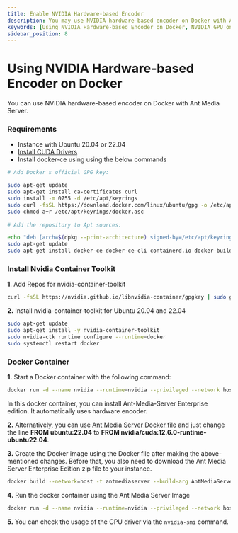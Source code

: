 ```yaml
---
title: Enable NVIDIA Hardware-based Encoder 
description: You may use NVIDIA hardware-based encoder on Docker with Ant Media Server.
keywords: [Using NVIDIA Hardware-based Encoder on Docker, NVIDIA GPU on Docker, Hardware-based Encoder on Docker, Ant Media Server Documentation, Ant Media Server Tutorials]
sidebar_position: 8
---
```


# Using NVIDIA Hardware-based Encoder on Docker

You can use NVIDIA hardware-based encoder on Docker with Ant Media Server.

### Requirements

* Instance with Ubuntu 20.04 or 22.04
* [Install CUDA Drivers](/guides/advanced-usage/using-nvidia-gpu/)
*   Install docker-ce using using the below commands

```bash
# Add Docker's official GPG key:

sudo apt-get update
sudo apt-get install ca-certificates curl
sudo install -m 0755 -d /etc/apt/keyrings
sudo curl -fsSL https://download.docker.com/linux/ubuntu/gpg -o /etc/apt/keyrings/docker.asc
sudo chmod a+r /etc/apt/keyrings/docker.asc
    
# Add the repository to Apt sources:

echo "deb [arch=$(dpkg --print-architecture) signed-by=/etc/apt/keyrings/docker.asc] https://download.docker.com/linux/ubuntu $(. /etc/os-release && echo "$VERSION_CODENAME") stable" | sudo tee /etc/apt/sources.list.d/docker.list > /dev/null
sudo apt-get update
sudo apt-get install docker-ce docker-ce-cli containerd.io docker-buildx-plugin docker-compose-plugin -y
```

### Install Nvidia Container Toolkit

**1**. Add Repos for nvidia-container-toolkit

```bash
curl -fsSL https://nvidia.github.io/libnvidia-container/gpgkey | sudo gpg --dearmor -o /usr/share/keyrings/nvidia-container-toolkit-keyring.gpg && curl -s -L https://nvidia.github.io/libnvidia-container/stable/deb/nvidia-container-toolkit.list | sed 's#deb https://#deb [signed-by=/usr/share/keyrings/nvidia-container-toolkit-keyring.gpg] https://#g' | sudo tee /etc/apt/sources.list.d/nvidia-container-toolkit.list
```

**2.** Install nvidia-container-toolkit for Ubuntu 20.04 and 22.04

```bash
sudo apt-get update
sudo apt-get install -y nvidia-container-toolkit
sudo nvidia-ctk runtime configure --runtime=docker
sudo systemctl restart docker
```

### Docker Container

**1.** Start a Docker container with the following command:

```bash
docker run -d --name nvidia --runtime=nvidia --privileged --network host -e NVIDIA_VISIBLE_DEVICES=all -e NVIDIA_DRIVER_CAPABILITIES=compute,utility,video -it nvidia/cuda:11.8.0-runtime-ubuntu22.04
```

In this docker container, you can install Ant-Media-Server Enterprise edition. It automatically uses hardware encoder.

**2.** Alternatively, you can use [Ant Media Server Docker file](https://github.com/ant-media/Scripts/blob/master/docker/Dockerfile_Process) and just change the line **FROM ubuntu:22.04** to  **FROM nvidia/cuda:12.6.0-runtime-ubuntu22.04**.

**3.** Create the Docker image using the Docker file after making the above-mentioned changes. Before that, you also need to download the Ant Media Server Enterprise Edition zip file to your instance.

```bash
docker build --network=host -t antmediaserver --build-arg AntMediaServer=ant-media-server-enterprise.zip .
```

**4.** Run the docker container using the Ant Media Server Image

```bash
docker run -d --name nvidia --runtime=nvidia --privileged --network host -e NVIDIA_VISIBLE_DEVICES=all -e NVIDIA_DRIVER_CAPABILITIES=compute,utility,video -it antmediaserver
```

**5.** You can check the usage of the GPU driver via the `nvidia-smi` command.
